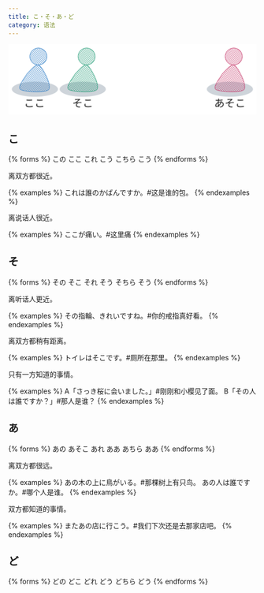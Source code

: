 ```yaml
---
title: こ・そ・あ・ど
category: 语法
---
```


![ko-so-a-do](/imgs/japanese-ko-so-a-do.svg)

## こ

{% forms %}
この
ここ
これ
こう
こちら
こう
{% endforms %}

离双方都很近。

{% examples %}
これは誰のかばんですか。#这是谁的包。
{% endexamples %}

离说话人很近。

{% examples %}
ここが痛い。#这里痛
{% endexamples %}

## そ

{% forms %}
その
そこ
それ
そう
そちら
そう
{% endforms %}

离听话人更近。

{% examples %}
その指輪、きれいですね。#你的戒指真好看。
{% endexamples %}

离双方都稍有距离。

{% examples %}
トイレはそこです。#厕所在那里。
{% endexamples %}

只有一方知道的事情。

{% examples %}
A「さっき桜に会いました。」#刚刚和小樱见了面。
B「その人は誰ですか？」#那人是谁？
{% endexamples %}

## あ

{% forms %}
あの
あそこ
あれ
ああ
あちら
ああ
{% endforms %}

离双方都很远。

{% examples %}
あの木の上に鳥がいる。#那棵树上有只鸟。
あの人は誰ですか。#哪个人是谁。
{% endexamples %}

双方都知道的事情。

{% examples %}
またあの店に行こう。#我们下次还是去那家店吧。
{% endexamples %}

## ど

{% forms %}
どの
どこ
どれ
どう
どちら
どう
{% endforms %}
